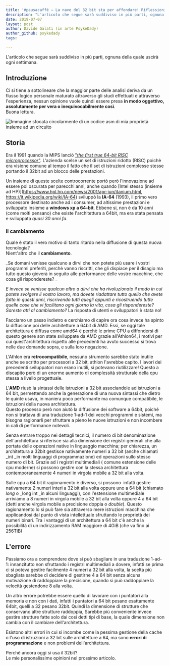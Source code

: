 ```yaml
---
title: '#pausacaffé – La nave del 32 bit sta per affondare! Riflessioni, storia e analisi (parte 1)'
description: "L'articolo che segue sarà suddiviso in più parti, ognuna della quale uscirà ogni settimana."
date: 2019-07-07
layout: post
author: Davide Galati (in arte PsykeDady)
author_github: psykedady
tags:

---
```

L'articolo che segue sarà suddiviso in più parti, ognuna della quale uscirà ogni settimana.

## Introduzione

Ci si tiene a sottolineare che la maggior parte delle analisi deriva da un flusso logico personale maturato attraverso gli studi effettuati e attraverso l'esperienza, nessun opinione vuole quindi essere presa **in modo oggettivo, assolutamente per vera o inequivocabilmente così**.  
Buona lettura.

![Immagine sfocata circolarmente di un codice asm di mia proprietà insieme ad un circuito ](https://linuxhub.it/wordpress/wp-content/uploads/2019/07/Senzanome_0.png)

## Storia

Era il 1991 quando la MIPS lanciò ["_the first true 64-bit RISC microprocessor_"](https://www.cbronline.com/news/mips_previews_the_r4000_claims_it_to_be_the_first_true_64_bit_risc_microprocessor). L'azienda scelse un set di istruzioni ridotto (RISC) poichè era visione comune al tempo il fatto che il set di istruzioni complesse stesse portando il 32bit ad un blocco delle prestazioni.

Un insieme di queste scelte controcorrente portò però l'innovazione ad essere poi oscurata per parecchi anni, anche quando [Intel stesso (insieme ad HP)](https://www.hpl.hp.com/news/2001/apr-jun/itanium.html, https://it.wikipedia.org/wiki/IA-64) sviluppò la **IA-64** (1993), il primo vero processore destinato anche ad i consumer, ad altissime prestazioni e sviluppato insieme a **windows xp a 64-bit**. Ebbene si, non è da 10 anni (come molti pensano) che esiste l'architettura a 64bit, ma era stata pensata e sviluppata _quasi 30 anni fa_.

### Il cambiamento

Quale è stato il vero motivo di tanto ritardo nella diffusione di questa nuova tecnologia?  
Nient'altro che il **cambiamento**.

_Se domani venisse qualcuno a dirvi che non potete più usare i vostri programmi preferiti, perchè vanno riscritti, che gli dispiace per il disagio ma tutto questo gioverà in seguito alle performance delle vostre macchine, che cosa gli rispondereste? _

_E invece se venisse qualcun altro a dirvi che ha rivoluzionato il modo in cui potete svolgere il vostro lavoro, ma dovete riadattare tutto quello che avete fatto in questi anni, riscrivendo tutti quegli appunti e ricostruendo tutte quelle cose che vi facilitano ogni giorno la vita, cosa gli rispondereste? Sareste atti al cambiamento?_ La risposta di utenti e sviluppatori è stata no!

Facciamo un passo indietro e cerchiamo di capire ora cosa invece ha spinto la diffusione poi delle architetture a 64bit di AMD. Essi, se oggi tale architettura è diffusa come amd64 è perchè le prime CPU a diffondersi di questo genere son state sviluppate da AMD grazie all'Athlon64, i motivi per cui quest'architettura rispetto alle precedenti ha avuto successo si trova nelle due domande sopra, e sulla loro negazione.

L'Athlon era **retrocompatibile**, nessuno strumento sarebbe stato inutile anche se scritto per processori a 32 bit, athlon l'avrebbe capito. I lavori dei precedenti sviluppatori non erano inutili, si potevano riutilizzare! Questo a discapito però di un enorme aumento di complessità strutturale della cpu stessa a livello progettuale.

L'**AMD** riusò la sintassi delle istruzioni a 32 bit associandole ad istruzioni a 64 bit, permettendo anche la generazione di una nuova sintassi che dietro le quinte usava, in maniera poco performante ma comunque compatibile, le istruzioni della nuova architettura.  
Questo processo però non aiutò la diffusione dei software a 64bit, poiché non si trattava di una traduzione 1-ad-1 dei vecchi programmi e sistemi, ma bisogna ragionarli per sfruttare a pieno le nuove istruzioni e non incombere in cali di performance notevoli. 

Senza entrare troppo nei dettagli tecnici, il numero di bit denominazione dell'architettura si riferisce sia alla dimensione dei registri generali che alla portata delle operazioni native in linguaggio macchina; per chiarezza, un architettura a 32bit gestisce nativamente numeri a 32 bit (anche chiamati _int _in molti linguaggi di programmazione) ed operazioni sullo stesso numero di bit. Grazie ad i registri multimediali ( comune estensione delle cpu moderne) si possono gestire con la stessa architettura contemporaneamente 4 numeri in virgola mobile a 32 bit alla volta. 

Sulle cpu a 64 bit il ragionamento è diverso, si possono  infatti gestire nativamente 2 numeri interi a 32 bit alla volta oppure uno a 64 bit (chiamato _long_ o _long int _in alcuni linguaggi), con l'estensione multimediale arriviamo a 8 numeri in virgola mobile a 32 bit alla volta oppure 4 a 64 bit (detti anche virgola mobile a precisione doppia o _double_). Questo ragionamento lo si può fare sia attraverso mere istruzioni macchina che applicandosi dal punto di vista intellettuale sfruttando le proprietà dei numeri binari. Tra i vantaggi di un architettura a 64 bit c'è anche la possibilità di un indirizzamento RAM maggiore di 4GiB (che va fino ai 256TiB)

## L'errore

Passiamo ora a comprendere dove si può sbagliare in una traduzione 1-ad-1: innanzitutto non sfruttando i registri multimediali a dovere, infatti se prima ci si poteva gestire facilmente 4 numeri a 32 bit alla volta, la scelta più sbagliata sarebbe di decidere di gestirne 4 a 64 bit senza alcuna motivazione di raddoppiare la precisione, quando si può raddoppiare la velocità gestendone 8 alla volta.

Un altro errore potrebbe essere quello di lavorare con i puntatori alla memoria e non con i dati, infatti i puntatori a 64 bit pesano esattamente 64bit, quelli a 32 pesano 32bit. Quindi la dimensione di strutture che conservano altre strutture raddoppia, Sarebbe più conveniente invece gestire strutture fatte solo dai così detti tipi di base, la quale dimensione non cambia con il cambiare dell'architettura.

Esistono altri errori in cui si incombe come la pessima gestione della cache o l'uso di istruzioni a 32 bit sulle architetture a 64, ma sono **errori di programmazione** e non problemi dell'architettura.

Perché ancora oggi si usa il 32bit?  
Le mie personalissime opinioni nel prossimo articolo.